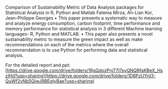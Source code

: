 Comparison of Sustainability Metric of Data Analysis packages for Statistical Analysis in R, Python and Matlab
Fatema Mirza, Ah-Lian Kor, Jean-Philippe Georges
• This paper presents a systematic way to measure and analyze energy consumption, carbon footprint, time performance and memory performance for statistical analysis in 3 different Machine learning languages- R, Python and MATLAB.
• This paper also presents a novel sustainability metric to measure the green impact as well as make recommendations on each of the metrics where the overall recommendation is to use Python for performing data and statistical analysis.

For the detailed report and ppt: [https://drive.google.com/drive/folders/1RgQdozPnj77I7syQNQRfaKBeX_HszIHd?usp=sharing](https://drive.google.com/drive/folders/1D6PzUYnI3-QuWf2vNb5QiwJ9BEgIyBae?usp=sharing)
